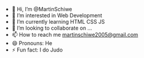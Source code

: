 - 👋 Hi, I’m @MartinSchiwe
- 👀 I’m interested in Web Development
- 🌱 I’m currently learning HTML CSS JS
- 💞️ I’m looking to collaborate on ...
- 📫 How to reach me martinschiwe2005@gmail.com
- 😄 Pronouns: He
- ⚡ Fun fact: I do Judo

<!---
MartinSchiwe/MartinSchiwe is a ✨ special ✨ repository because its `README.md` (this file) appears on your GitHub profile.
You can click the Preview link to take a look at your changes.
--->
